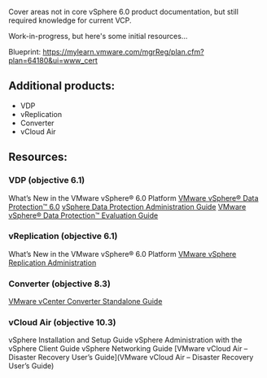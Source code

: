 Cover areas not in core vSphere 6.0 product documentation, but still required knowledge for current VCP.

Work-in-progress, but here's some initial resources...

Blueprint: https://mylearn.vmware.com/mgrReg/plan.cfm?plan=64180&ui=www_cert

## Additional products:
- VDP
- vReplication
- Converter
- vCloud Air

## Resources:
### VDP (objective 6.1)
What’s New in the VMware vSphere® 6.0 Platform
[VMware vSphere® Data Protection™ 6.0](http://www.vmware.com/files/pdf/vsphere/VMware-vSphere-Data-Protection-Overview.pdf)
[vSphere Data Protection Administration Guide](http://pubs.vmware.com/vsphere-60/topic/com.vmware.ICbase/PDF/vmware-data-protection-administration-guide-60.pdf)
[VMware vSphere® Data Protection™ Evaluation Guide](http://www.vmware.com/files/pdf/products/vsphere/VMware-vSphere-Data-Protection-Eval-Guide.pdf)

### vReplication (objective 6.1)
What’s New in the VMware vSphere® 6.0 Platform
[VMware vSphere Replication Administration](http://pubs.vmware.com/vsphere-replication-60/topic/com.vmware.ICbase/PDF/vsphere-replication-60-admin.pdf)

### Converter (objective 8.3)
[VMware vCenter Converter Standalone Guide](https://www.vmware.com/pdf/convsa_55_guide.pdf)

### vCloud Air (objective 10.3)
vSphere Installation and Setup Guide
vSphere Administration with the vSphere Client Guide
vSphere Networking Guide
[VMware vCloud Air – Disaster Recovery User’s Guide](VMware vCloud Air – Disaster Recovery User’s Guide)

